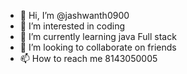 - 👋 Hi, I’m @jashwanth0900
- 👀 I’m interested in coding
- 🌱 I’m currently learning java Full stack
- 💞️ I’m looking to collaborate on friends
- 📫 How to reach me 8143050005

<!---
jashwanth0900/jashwanth0900 is a ✨ special ✨ repository because its `README.md` (this file) appears on your GitHub profile.
You can click the Preview link to take a look at your changes.
--->
